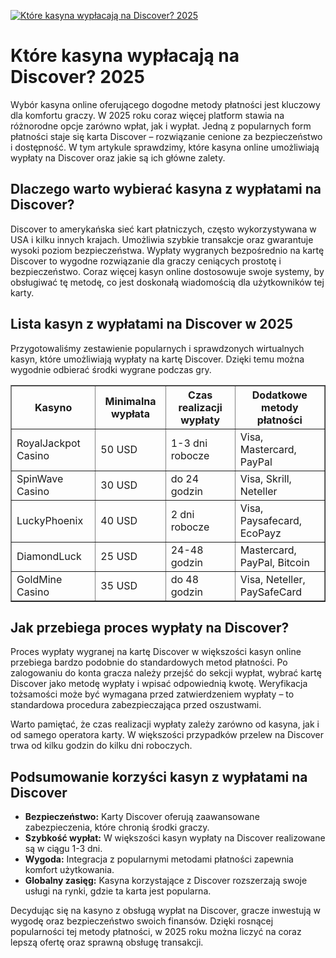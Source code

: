 [![Które kasyna wypłacają na Discover? 2025](https://123-caf.pages.dev/gitsignup.png)](https://vrmoo.ru/Bt82HjjY)

<h1>Które kasyna wypłacają na Discover? 2025</h1> <p>Wybór kasyna online oferującego dogodne metody płatności jest kluczowy dla komfortu graczy. W 2025 roku coraz więcej platform stawia na różnorodne opcje zarówno wpłat, jak i wypłat. Jedną z popularnych form płatności staje się karta Discover – rozwiązanie cenione za bezpieczeństwo i dostępność. W tym artykule sprawdzimy, które kasyna online umożliwiają wypłaty na Discover oraz jakie są ich główne zalety.</p>  <h2>Dlaczego warto wybierać kasyna z wypłatami na Discover?</h2> <p>Discover to amerykańska sieć kart płatniczych, często wykorzystywana w USA i kilku innych krajach. Umożliwia szybkie transakcje oraz gwarantuje wysoki poziom bezpieczeństwa. Wypłaty wygranych bezpośrednio na kartę Discover to wygodne rozwiązanie dla graczy ceniących prostotę i bezpieczeństwo. Coraz więcej kasyn online dostosowuje swoje systemy, by obsługiwać tę metodę, co jest doskonałą wiadomością dla użytkowników tej karty.</p>  <h2>Lista kasyn z wypłatami na Discover w 2025</h2> <p>Przygotowaliśmy zestawienie popularnych i sprawdzonych wirtualnych kasyn, które umożliwiają wypłaty na kartę Discover. Dzięki temu można wygodnie odbierać środki wygrane podczas gry.</p>  <table border="1" cellpadding="8" cellspacing="0" style="border-collapse: collapse; width: 100%;">   <thead>     <tr>       <th>Kasyno</th>       <th>Minimalna wypłata</th>       <th>Czas realizacji wypłaty</th>       <th>Dodatkowe metody płatności</th>     </tr>   </thead>   <tbody>     <tr>       <td>RoyalJackpot Casino</td>       <td>50 USD</td>       <td>1-3 dni robocze</td>       <td>Visa, Mastercard, PayPal</td>     </tr>     <tr>       <td>SpinWave Casino</td>       <td>30 USD</td>       <td>do 24 godzin</td>       <td>Visa, Skrill, Neteller</td>     </tr>     <tr>       <td>LuckyPhoenix</td>       <td>40 USD</td>       <td>2 dni robocze</td>       <td>Visa, Paysafecard, EcoPayz</td>     </tr>     <tr>       <td>DiamondLuck</td>       <td>25 USD</td>       <td>24-48 godzin</td>       <td>Mastercard, PayPal, Bitcoin</td>     </tr>     <tr>       <td>GoldMine Casino</td>       <td>35 USD</td>       <td>do 48 godzin</td>       <td>Visa, Neteller, PaySafeCard</td>     </tr>   </tbody> </table>  <h2>Jak przebiega proces wypłaty na Discover?</h2> <p>Proces wypłaty wygranej na kartę Discover w większości kasyn online przebiega bardzo podobnie do standardowych metod płatności. Po zalogowaniu do konta gracza należy przejść do sekcji wypłat, wybrać kartę Discover jako metodę wypłaty i wpisać odpowiednią kwotę. Weryfikacja tożsamości może być wymagana przed zatwierdzeniem wypłaty – to standardowa procedura zabezpieczająca przed oszustwami.</p>  <p>Warto pamiętać, że czas realizacji wypłaty zależy zarówno od kasyna, jak i od samego operatora karty. W większości przypadków przelew na Discover trwa od kilku godzin do kilku dni roboczych.</p>  <h2>Podsumowanie korzyści kasyn z wypłatami na Discover</h2> <ul>   <li><strong>Bezpieczeństwo:</strong> Karty Discover oferują zaawansowane zabezpieczenia, które chronią środki graczy.</li>   <li><strong>Szybkość wypłat:</strong> W większości kasyn wypłaty na Discover realizowane są w ciągu 1-3 dni.</li>   <li><strong>Wygoda:</strong> Integracja z popularnymi metodami płatności zapewnia komfort użytkowania.</li>   <li><strong>Globalny zasięg:</strong> Kasyna korzystające z Discover rozszerzają swoje usługi na rynki, gdzie ta karta jest popularna.</li> </ul>  <p>Decydując się na kasyno z obsługą wypłat na Discover, gracze inwestują w wygodę oraz bezpieczeństwo swoich finansów. Dzięki rosnącej popularności tej metody płatności, w 2025 roku można liczyć na coraz lepszą ofertę oraz sprawną obsługę transakcji.</p>